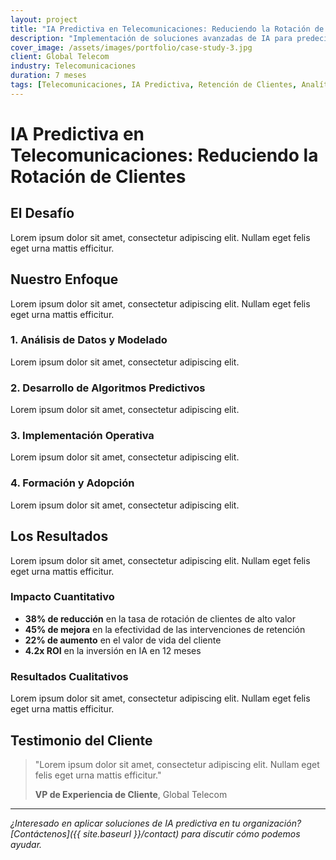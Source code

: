 ```yaml
---
layout: project
title: "IA Predictiva en Telecomunicaciones: Reduciendo la Rotación de Clientes"
description: "Implementación de soluciones avanzadas de IA para predecir y prevenir la pérdida de clientes en una empresa de telecomunicaciones líder"
cover_image: /assets/images/portfolio/case-study-3.jpg
client: Global Telecom
industry: Telecomunicaciones
duration: 7 meses
tags: [Telecomunicaciones, IA Predictiva, Retención de Clientes, Analítica Avanzada, Capital Relacional]
---
```


# IA Predictiva en Telecomunicaciones: Reduciendo la Rotación de Clientes

## El Desafío

Lorem ipsum dolor sit amet, consectetur adipiscing elit. Nullam eget felis eget urna mattis efficitur.

## Nuestro Enfoque

Lorem ipsum dolor sit amet, consectetur adipiscing elit. Nullam eget felis eget urna mattis efficitur.

### 1. Análisis de Datos y Modelado

Lorem ipsum dolor sit amet, consectetur adipiscing elit.

### 2. Desarrollo de Algoritmos Predictivos

Lorem ipsum dolor sit amet, consectetur adipiscing elit.

### 3. Implementación Operativa

Lorem ipsum dolor sit amet, consectetur adipiscing elit.

### 4. Formación y Adopción

Lorem ipsum dolor sit amet, consectetur adipiscing elit.

## Los Resultados

Lorem ipsum dolor sit amet, consectetur adipiscing elit. Nullam eget felis eget urna mattis efficitur.

### Impacto Cuantitativo

- **38% de reducción** en la tasa de rotación de clientes de alto valor
- **45% de mejora** en la efectividad de las intervenciones de retención
- **22% de aumento** en el valor de vida del cliente
- **4.2x ROI** en la inversión en IA en 12 meses

### Resultados Cualitativos

Lorem ipsum dolor sit amet, consectetur adipiscing elit. Nullam eget felis eget urna mattis efficitur.

## Testimonio del Cliente

> "Lorem ipsum dolor sit amet, consectetur adipiscing elit. Nullam eget felis eget urna mattis efficitur."
> 
> **VP de Experiencia de Cliente**, Global Telecom

---

*¿Interesado en aplicar soluciones de IA predictiva en tu organización? [Contáctenos]({{ site.baseurl }}/contact) para discutir cómo podemos ayudar.*